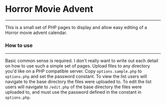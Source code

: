 # Horror Movie Advent
---
This is a small set of PHP pages to display and allow easy editing of a Horror movie advent calendar.

### How to use
---
Basic common sense is required. I don't really want to write out each detail on how to use such a simple set of pages.
Upload files to any directory you'd like on a PHP compatible server.
Copy `options.sample.php` to `options.php` and set the password constant.
To view the list users will navigate to the base directory the files were uploaded to.
To edit the list users will navigate to `/edit.php` of the base directory the files were uploaded to, and must use the password defined in the constant in `options.php`.